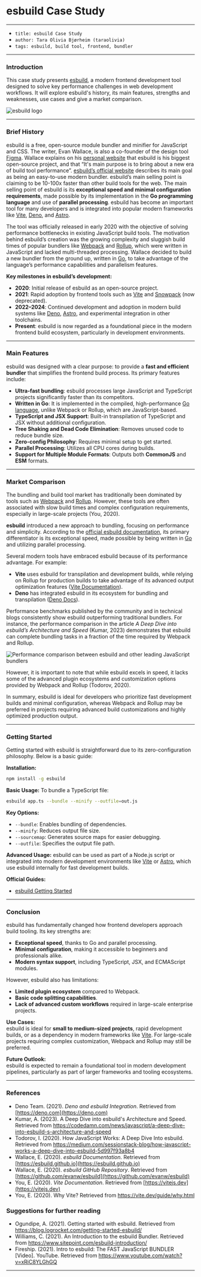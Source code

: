 # esbuild Case Study

---

- `title: esbuild Case Study`
- `author: Tara Olivia Bjørheim (taraolivia)`
- `tags: esbuild, build tool, frontend, bundler`

---



### Introduction

This case study presents [esbuild](https://esbuild.github.io/), a modern frontend development tool designed to solve key performance challenges in web development workflows. It will explore esbuild's history, its main features, strengths and weaknesses, use cases and give a market comparison. 

![esbuild logo](https://upload.wikimedia.org/wikipedia/commons/thumb/8/8a/Esbuild_logo.svg/1280px-Esbuild_logo.svg.png "esbuild logo")

---

### Brief History

esbuild is a free, open-source module bundler and minifier for JavaScript and CSS. The writer, Evan Wallace, is also a co-founder of the design tool [Figma](https://www.figma.com/). Wallace explains on his [personal website](https://madebyevan.com/) that esbuild is his biggest open-source project, and that “It's main purpose is to bring about a new era of build tool performance”. [esbuild’s official website](https://esbuild.github.io/) describes its main goal as being an easy-to-use modern bundler. esbuild’s main selling point is claiming to be 10-100x faster than other build tools for the web. 
The main selling point of esbuild is its **exceptional speed and minimal configuration requirements**, made possible by its implementation in the **Go programming language** and use of **parallel processing**. esbuild has become an important tool for many developers and is integrated into popular modern frameworks like [Vite](https://vitejs.dev/), [Deno](https://deno.com/), and [Astro](https://astro.build/). 

The tool was officially released in early 2020 with the objective of solving performance bottlenecks in existing JavaScript build tools. The motivation behind esbuild’s creation was the growing complexity and sluggish build times of popular bundlers like [Webpack](https://webpack.js.org/) and [Rollup](https://rollupjs.org/), which were written in JavaScript and lacked multi-threaded processing. Wallace decided to build a new bundler from the ground up, written in [Go](https://go.dev/), to take advantage of the language’s performance capabilities and parallelism features.

**Key milestones in esbuild’s development:**

- **2020**: Initial release of esbuild as an open-source project.
- **2021**: Rapid adoption by frontend tools such as [Vite](https://vitejs.dev/) and [Snowpack](https://www.snowpack.dev/) (now deprecated).
- **2022–2024**: Continued development and adoption in modern build systems like [Deno](https://deno.com/), [Astro](https://astro.build/), and experimental integration in other toolchains.
- **Present**: esbuild is now regarded as a foundational piece in the modern frontend build ecosystem, particularly in development environments.


---

### Main Features

esbuild was designed with a clear purpose: to provide a **fast and efficient bundler** that simplifies the frontend build process. Its primary features include:

- **Ultra-fast bundling**: esbuild processes large JavaScript and TypeScript projects significantly faster than its competitors.
- **Written in Go**: It is implemented in the compiled, high-performance [Go language](https://go.dev/), unlike Webpack or Rollup, which are JavaScript-based.
- **TypeScript and JSX Support**: Built-in transpilation of TypeScript and JSX without additional configuration.
- **Tree Shaking and Dead Code Elimination**: Removes unused code to reduce bundle size.
- **Zero-config Philosophy**: Requires minimal setup to get started.
- **Parallel Processing**: Utilizes all CPU cores during builds.
- **Support for Multiple Module Formats**: Outputs both **CommonJS** and **ESM** formats.


---

### Market Comparison

The bundling and build tool market has traditionally been dominated by tools such as [Webpack](https://webpack.js.org/) and [Rollup](https://rollupjs.org/). However, these tools are often associated with slow build times and complex configuration requirements, especially in large-scale projects (You, 2020).

**esbuild** introduced a new approach to bundling, focusing on performance and simplicity. According to the [official esbuild documentation](https://esbuild.github.io/faq/#benchmark-details), its primary differentiator is its exceptional speed, made possible by being written in [Go](https://go.dev/) and utilizing parallel processing.

Several modern tools have embraced esbuild because of its performance advantage. For example:
- **Vite** uses esbuild for transpilation and development builds, while relying on Rollup for production builds to take advantage of its advanced output optimization features ([Vite Documentation](https://vite.dev/guide/why.html)).
- **Deno** has integrated esbuild in its ecosystem for bundling and transpilation ([Deno Docs](https://deno.com/manual)).

Performance benchmarks published by the community and in technical blogs consistently show esbuild outperforming traditional bundlers. For instance, the performance comparison in the article *A Deep Dive into esbuild’s Architecture and Speed* (Kumar, 2023) demonstrates that esbuild can complete bundling tasks in a fraction of the time required by Webpack and Rollup.

![Performance comparison between esbuild and other leading JavaScript bundlers](https://miro.medium.com/v2/resize:fit:1100/format:webp/0*xWW-OIn-CnQnt5jp "Performance comparison between esbuild and other leading JavaScript bundlers")

However, it is important to note that while esbuild excels in speed, it lacks some of the advanced plugin ecosystems and customization options provided by Webpack and Rollup (Todorov, 2020).

In summary, esbuild is ideal for developers who prioritize fast development builds and minimal configuration, whereas Webpack and Rollup may be preferred in projects requiring advanced build customizations and highly optimized production output.


---

### Getting Started

Getting started with esbuild is straightforward due to its zero-configuration philosophy. Below is a basic guide:

**Installation:**
```bash
npm install -g esbuild
```

**Basic Usage:**
To bundle a TypeScript file:
```bash
esbuild app.ts --bundle --minify --outfile=out.js
```

**Key Options:**
- `--bundle`: Enables bundling of dependencies.
- `--minify`: Reduces output file size.
- `--sourcemap`: Generates source maps for easier debugging.
- `--outfile`: Specifies the output file path.


**Advanced Usage:**
esbuild can be used as part of a Node.js script or integrated into modern development environments like [Vite](https://vitejs.dev/) or [Astro](https://astro.build/), which use esbuild internally for fast development builds.

**Official Guides:**
- [esbuild Getting Started](https://esbuild.github.io/getting-started/)

---

### Conclusion

esbuild has fundamentally changed how frontend developers approach build tooling. Its key strengths are:

- **Exceptional speed**, thanks to Go and parallel processing.  
- **Minimal configuration**, making it accessible to beginners and professionals alike.  
- **Modern syntax support**, including TypeScript, JSX, and ECMAScript modules.

However, esbuild also has limitations:

- **Limited plugin ecosystem** compared to Webpack.  
- **Basic code splitting capabilities**.  
- **Lack of advanced custom workflows** required in large-scale enterprise projects.

**Use Cases:**  
esbuild is ideal for **small to medium-sized projects**, rapid development builds, or as a dependency in modern frameworks like [Vite](https://vitejs.dev/). For large-scale projects requiring complex customization, Webpack and Rollup may still be preferred.

**Future Outlook:**  
esbuild is expected to remain a foundational tool in modern development pipelines, particularly as part of larger frameworks and tooling ecosystems.

---

### References

- Deno Team. (2021). *Deno and esbuild Integration*. Retrieved from [https://deno.com](https://deno.com)
- Kumar, A. (2023). A Deep Dive into esbuild's Architecture and Speed. Retrieved from https://codedamn.com/news/javascript/a-deep-dive-into-esbuild-s-architecture-and-speed
- Todorov, I. (2020). How JavaScript Works: A Deep Dive Into esbuild. Retrieved from https://medium.com/sessionstack-blog/how-javascript-works-a-deep-dive-into-esbuild-5d997f93a8b4
- Wallace, E. (2020). *esbuild Documentation*. Retrieved from [https://esbuild.github.io](https://esbuild.github.io)
- Wallace, E. (2020). *esbuild GitHub Repository*. Retrieved from [https://github.com/evanw/esbuild](https://github.com/evanw/esbuild)
- You, E. (2020). *Vite Documentation*. Retrieved from [https://vitejs.dev](https://vitejs.dev)
- You, E. (2020). Why Vite? Retrieved from https://vite.dev/guide/why.html


### Suggestions for further reading

- Ogundipe, A. (2021). Getting started with esbuild. Retrieved from https://blog.logrocket.com/getting-started-esbuild/
- Williams, C. (2021). An Introduction to the esbuild Bundler. Retrieved from https://www.sitepoint.com/esbuild-introduction/
- Fireship. (2021). Intro to esbuild: The FAST JavaScript BUNDLER [Video]. YouTube. Retrieved from https://www.youtube.com/watch?v=xRiC8YLGhGQ

---
